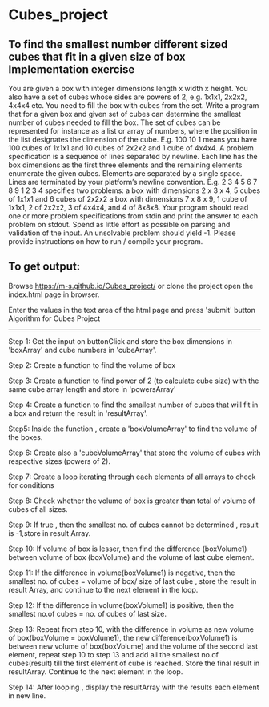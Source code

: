 # Cubes_project
To find the smallest number  different sized cubes that fit in a given size of box
Implementation exercise
-----------------------
You are given a box with integer dimensions length x width x height. You
also have a set of cubes whose sides are powers of 2, e.g. 1x1x1, 2x2x2,
4x4x4 etc.
You need to fill the box with cubes from the set.
Write a program that for a given box and given set of cubes can determine
the smallest number of cubes needed to fill the box.
The set of cubes can be represented for instance as a list or array of
numbers, where the position in the list designates the dimension of the
cube. E.g. 100 10 1 means you have 100 cubes of 1x1x1 and 10 cubes of 2x2x2
and 1 cube of 4x4x4.
A problem specification is a sequence of lines separated by newline. Each
line has the box dimensions as the first three elements and the remaining
elements enumerate the given cubes. Elements are separated by a single
space. Lines are terminated by your platform’s newline convention. E.g.
2 3 4 5 6
7 8 9 1 2 3 4 
specifies two problems:
a box with dimensions 2 x 3 x 4, 5 cubes of 1x1x1 and 6 cubes of 2x2x2
a box with dimensions 7 x 8 x 9, 1 cube of 1x1x1, 2 of 2x2x2, 3 of 4x4x4, and 4 of 8x8x8.
Your program should read one or more problem specifications from stdin and
print the answer to each problem on stdout. Spend as little effort as
possible on parsing and validation of the input. An unsolvable problem
should yield -1. Please provide instructions on how to run / compile your
program.

To get output:
----------------
Browse https://m-s.github.io/Cubes_project/ 
or 
clone the project open the index.html page in browser. 

Enter the values in the text area of the html page and press 'submit' button 
Algorithm for Cubes Project
***************************
Step 1:
	Get the input on buttonClick and store the box dimensions in 'boxArray' and cube numbers in 'cubeArray'.

Step 2:
	Create a function to find the volume of box

Step 3: 
	Create a function to find power of 2 (to calculate cube size) with the same cube array length and store in  'powersArray'

Step 4:
 	Create a function to find the smallest number of cubes that will fit in a box and return the result in 'resultArray'.

Step5:
	Inside the function , create a 'boxVolumeArray' to find the volume of the boxes.

Step 6: 
	Create also a 'cubeVolumeArray' that store the volume of cubes with respective sizes (powers of 2).

Step 7:
	Create a loop iterating through each elements of all arrays to check for conditions

Step 8:
	Check whether the volume of box is greater than total of volume of cubes of all sizes.

Step 9: 
	If true , then the smallest no. of cubes cannot be determined , result is -1,store in result Array.

Step 10: 
	If volume of box is lesser, then find the difference (boxVolume1) between volume of box (boxVolume) and the volume of last cube element.

Step 11:
	If the difference in volume(boxVolume1) is negative, then the smallest no. of cubes =  volume of box/ size of last cube , store the result in result Array, and continue to the next element in the loop.

Step 12:
	If the difference in volume(boxVolume1)  is positive, then the smallest no.of cubes = no. of cubes of last size.

Step 13:
	Repeat from step 10, with the difference in volume as new volume of box(boxVolume = boxVolume1), 
	the new difference(boxVolume1) is between new volume of box(boxVolume) and the volume of the second last element,
	repeat step 10 to step 13 and add all the smallest no.of cubes(result) till the first element of cube is reached.  Store the final result in resultArray. 
	Continue to the next element in the  loop.

Step 14: 
	After looping , display the resultArray with the results each element in new line. 

